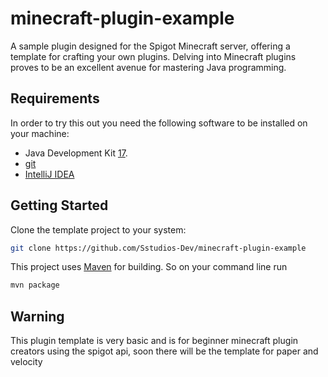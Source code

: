 # minecraft-plugin-example
A sample plugin designed for the Spigot Minecraft server, offering a template for crafting your own plugins. Delving into Minecraft plugins proves to be an excellent avenue for mastering Java programming.

## Requirements
In order to try this out you need the following software to be installed on your machine:

* Java Development Kit [17](https://www.oracle.com/java/technologies/downloads/).
* [git](https://git-scm.com/book/en/v2/Getting-Started-Installing-Git)
* [IntelliJ IDEA](https://www.jetbrains.com/es-es/idea/download/download-thanks.html?platform=windows&code=IIC)

## Getting Started

Clone the template project to your system:
````bash
git clone https://github.com/Sstudios-Dev/minecraft-plugin-example
````

This project uses [Maven](https://maven.apache.org/) for building. So on your command line run

````bash
mvn package
```` 

## Warning
This plugin template is very basic and is for beginner minecraft plugin creators using the spigot api, soon there will be the template for paper and velocity

